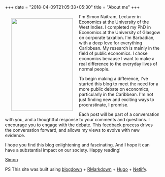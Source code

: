 +++
date = "2018-04-09T21:05:33+05:30"
title = "About me"
+++

 <p style="float: left; padding: 0 20px; "><img src="/img/display.jpg" height="300px" width="200px" ></p>

I'm Simon Naitram, Lecturer in Economics at the University of the West Indies. I completed my PhD in Economics at the University of Glasgow on corporate taxation. I'm Barbadian, with a deep love for everything Caribbean. My research is mainly in the field of public economics. I chose economics because I want to make a real difference to the everyday lives of normal people.

To begin making a difference, I've started this blog to meet the need for a more public debate on economics, particularly in the Caribbean. I'm not just finding new and exciting ways to procrastinate, I promise.

Each post will be part of a conversation with you, and a thoughtful response to your comments and questions. I encourage you to engage with the debate. This feedback process drives the conversation forward, and allows my views to evolve with new evidence.

I hope you find this blog enlightening and fascinating. And I hope it can have a substantial impact on our society. Happy reading!

<a href="mailto:simon.naitram@gmail.com" target="_blank">Simon</a>

PS This site was built using <a href="https://bookdown.org/yihui/blogdown/" target="_blank">blogdown</a> + <a href="https://rmarkdown.rstudio.com" target="_blank">RMarkdown</a> + <a href="https://gohugo.io/" target="_blank">Hugo</a> + <a href="https://www.netlify.com/" target="_blank">Netlify</a>.
